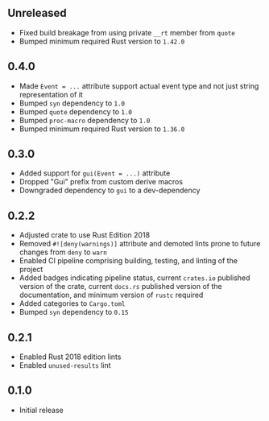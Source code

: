Unreleased
----------
- Fixed build breakage from using private `__rt` member from `quote`
- Bumped minimum required Rust version to `1.42.0`


0.4.0
-----
- Made `Event = ...` attribute support actual event type and not just
  string representation of it
- Bumped `syn` dependency to `1.0`
- Bumped `quote` dependency to `1.0`
- Bumped `proc-macro` dependency to `1.0`
- Bumped minimum required Rust version to `1.36.0`


0.3.0
-----
- Added support for `gui(Event = ...)` attribute
- Dropped "Gui" prefix from custom derive macros
- Downgraded dependency to `gui` to a dev-dependency


0.2.2
-----
- Adjusted crate to use Rust Edition 2018
- Removed `#![deny(warnings)]` attribute and demoted lints prone to
  future changes from `deny` to `warn`
- Enabled CI pipeline comprising building, testing, and linting of the
  project
- Added badges indicating pipeline status, current `crates.io` published
  version of the crate, current `docs.rs` published version of the
  documentation, and minimum version of `rustc` required
- Added categories to `Cargo.toml`
- Bumped `syn` dependency to `0.15`


0.2.1
-----
- Enabled Rust 2018 edition lints
- Enabled `unused-results` lint


0.1.0
-----
- Initial release
